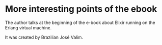 # More interesting points of the ebook

The author talks at the beginning of the e-book about Elixir running on the Erlang virtual machine.

It was created by Brazilian José Valim.